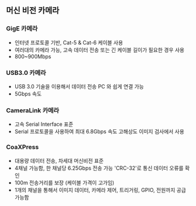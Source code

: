 ## 머신 비전 카메라 

### GigE 카메라     
- 인터넷 프로토콜 기반, Cat-5 & Cat-6 케이블 사용
- 여러대의 카메라 가능, 고속 데이터 전송 또는 긴 케이블 길이가 필요한 경우 사용
- 800~900Mbps

### USB3.0 카메라 
- USB 3.0 기술을 이용해서 데이터 전송 PC 와 쉽게 연결 가능
- 5Gbps 속도

### CameraLink 카메라  
- 고속 Serial Interface 표준
- Serial 프로토콜을 사용하여 최대 6.8Gbps 속도 고해상도 이미지 검사에서 사용


### CoaXPress   
- 대용량 데이터 전송, 차세대 머신비전 표준
- 4채널 가능함, 한 채널당 6.25Gbps 전송 가능 'CRC-32'로 통신 데이터 오류를 확인
- 100m 전송거리를 보장 (케이블 가격이 고가임)
- 1개의 채널을 통해서 이미지 데이터, 카메라 제어, 트리거링, GPIO, 전원까지 공급 가능함
